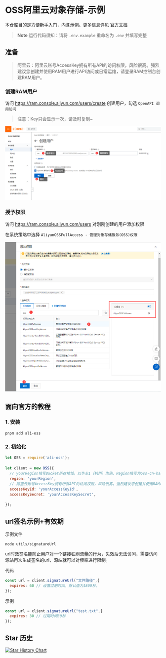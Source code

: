 # OSS阿里云对象存储-示例

本仓库目的是方便新手入门，内含示例。更多信息详见 [官方文档](https://help.aliyun.com/document_detail/32067.html)

> **Note**
> 运行代码须知：请将 `.env.example` 重命名为 `.env` 并填写完整

## 准备

> 阿里云：阿里云账号AccessKey拥有所有API的访问权限，风险很高。强烈建议您创建并使用RAM用户进行API访问或日常运维，请登录RAM控制台创建RAM用户。

### 创建RAM用户

访问 https://ram.console.aliyun.com/users/create 创建用户，勾选 `OpenAPI 调用访问`

> 注意：Key只会显示一次，请及时复制~

![创建RAM用户](./images/1.png)

### 授予权限

访问 https://ram.console.aliyun.com/users 对刚刚创建的用户添加权限

在系统策略中选择 `AliyunOSSFullAccess - 管理对象存储服务(OSS)权限`

![授予权限](./images/2.png)

## 面向官方的教程

### 1. 安装

`pnpm add ali-oss`

### 2. 初始化

``` js
let OSS = require('ali-oss');

let client = new OSS({
  // yourRegion填写Bucket所在地域。以华东1（杭州）为例，Region填写为oss-cn-hangzhou。
  region: 'yourRegion',
  // 阿里云账号AccessKey拥有所有API的访问权限，风险很高。强烈建议您创建并使用RAM用户进行API访问或日常运维，请登录RAM控制台创建RAM用户。
  accessKeyId: 'yourAccessKeyId',
  accessKeySecret: 'yourAccessKeySecret',
  
});
```

## url签名示例+有效期

示例文件
``` shell
node utils/signatureUrl
```

url时效签名能防止用户对一个链接狂刷流量的行为，失效后无法访问，需要访问源站再次生成签名的url，源站就可以对频率进行限制。

代码
``` js
const url = client.signatureUrl("文件路径",{
  expires: 60 // 设置过期时间，默认值为1800秒。
});
```

示例
``` js
const url = client.signatureUrl("test.txt",{
  expires: 30 // 过期时间30秒
});
```

## Star 历史

[![Star History Chart](https://api.star-history.com/svg?repos=YuzeTT/ali-oss-example&type=Date)](https://star-history.com/#YuzeTT/ali-oss-example&Date)